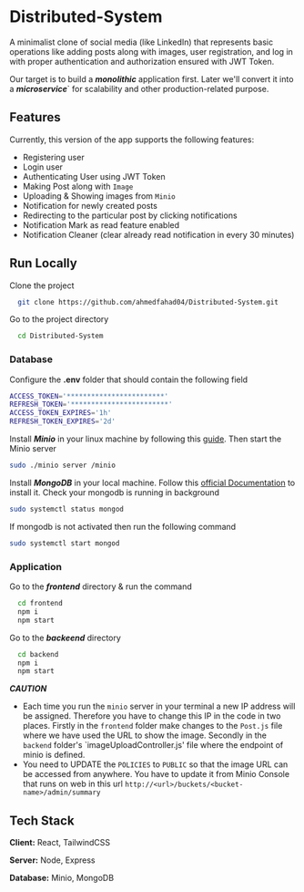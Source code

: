 
# Distributed-System

A minimalist clone of social media (like LinkedIn) that represents basic operations like adding posts along with images, user registration, and log in with proper authentication and authorization ensured with JWT Token.

Our target is to build a ***monolithic*** application first. Later we'll convert it into a ***microservice***` for scalability and other production-related purpose.

## Features

Currently, this version of the app supports the following features:

* Registering user
* Login user
* Authenticating User using JWT Token 
* Making Post along with `Image`
* Uploading & Showing images from `Minio`
* Notification for newly created posts
* Redirecting to the particular post by clicking notifications
* Notification Mark as read feature enabled
* Notification Cleaner (clear already read notification in every 30 minutes)


## Run Locally

Clone the project

```bash
  git clone https://github.com/ahmedfahad04/Distributed-System.git
```

Go to the project directory

```bash
  cd Distributed-System
```

### Database

Configure the **.env** folder that should contain the following field

```bash
ACCESS_TOKEN='************************'
REFRESH_TOKEN='************************'
ACCESS_TOKEN_EXPIRES='1h'
REFRESH_TOKEN_EXPIRES='2d'
```

Install ***Minio*** in your linux machine by following this [guide](https://linuxhint.com/installing_minio_ubuntu/). Then start the Minio server

```bash
sudo ./minio server /minio
```

Install ***MongoDB*** in your local machine. Follow this [official Documentation](https://www.mongodb.com/docs/manual/tutorial/install-mongodb-on-ubuntu/) to install it. Check your mongodb is running in background

```bash
sudo systemctl status mongod
```

If mongodb is not activated then run the following command 

```bash
sudo systemctl start mongod
```

### Application

Go to the ***frontend*** directory & run the command

```bash
  cd frontend
  npm i
  npm start
```

Go to the ***backeend*** directory

```bash
  cd backend
  npm i
  npm start
```

***CAUTION***
* Each time you run the `minio` server in your terminal a new IP address will be assigned. Therefore you have to change this IP in the code in two places. Firstly in the `frontend` folder make changes to the `Post.js` file where we have used the URL to show the image. Secondly in the `backend` folder's `imageUploadController.js' file where the endpoint of minio is defined.
* You need to UPDATE the `POLICIES` to `PUBLIC` so that the image URL can be accessed from anywhere. You have to update it from Minio Console that runs on web in this url `http://<url>/buckets/<bucket-name>/admin/summary`

## Tech Stack

**Client:** React, TailwindCSS

**Server:** Node, Express

**Database:** Minio, MongoDB
